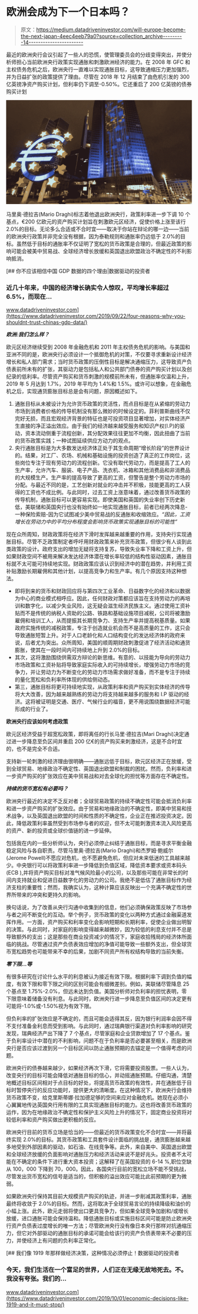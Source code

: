 # 欧洲会成为下一个日本吗？

> 原文：<https://medium.datadriveninvestor.com/will-europe-become-the-next-japan-4eec4eeb79a0?source=collection_archive---------14----------------------->

最近的欧洲央行会议引起了一些人的恐慌，使管理委员会的分歧变得突出，并使分析师担心当前欧洲央行政策实现通胀和刺激欧洲经济的能力。在 2008 年 GFC 和主权债务危机之后，欧洲央行一直难以实现通胀目标，这导致通缩压力更加强烈，并为日益扩张的政策提供了理由。尽管在 2018 年 12 月结束了由危机引发的 300 亿英镑净资产购买计划，但利率仍下调至-0.50%。它还重启了 200 亿英镑的债券购买计划

![](img/b7c925550915443401d8a5d78a5b217f.png)

马里奥·德拉吉(Mario Draghi)标志着他退出欧洲央行，政策利率进一步下调 10 个基点，€200 亿欧元的资产购买计划旨在刺激欧元区经济，促使价格上涨至该行 2.0%的目标。无论多么合适或不合时宜——取决于你站在辩论的哪一边——当前的欧洲央行政策并非完全没有根据，因为泰勒规则和通胀率仍远低于 2.0%的目标。虽然低于目标的通胀率不仅证明了宽松的货币政策是合理的，但最近政策的影响可能会被美中贸易战、全球经济增长放缓和英国退出欧盟政治不确定性的不利影响抵消。

[](https://www.datadriveninvestor.com/2019/09/22/four-reasons-why-you-shouldnt-trust-chinas-gdp-data/) [## 你不应该相信中国 GDP 数据的四个理由|数据驱动的投资者

### 近几十年来，中国的经济增长确实令人惊叹，平均增长率超过 6.5%，而现在…

www.datadriveninvestor.com](https://www.datadriveninvestor.com/2019/09/22/four-reasons-why-you-shouldnt-trust-chinas-gdp-data/) 

***欧洲:我们怎么样？***

欧元区经济继续受到 2008 年金融危机和 2011 年主权债务危机的影响。与美国和亚洲不同的是，欧洲央行必须设计一个抵御危机的对策，不仅要寻求重新设计经济增长和私人部门需求；当时货币政策的压倒性目标是解决通缩压力，这导致资产负债表前所未有的扩张，其驱动力是包括私人和公共部门债券的资产购买计划以及创纪录的低利率。尽管资产购买和货币刺激的规模前所未有，但通胀率仅温和上升，2019 年 5 月达到 1.7%，2019 年平均为 1.4%和 1.5%。或许可以想象，在金融危机之后，实现通货膨胀目标总是会有问题，原因概述如下。

1.  通胀目标从未被设计为允许货币政策的灵活性，而点目标是在从紧缩的劳动力市场到消费者价格的传导机制没有那么微妙的时候设定的。菲利普斯曲线不仅完好无损，而且宏观经济背景的特征也是可投资项目显著增加，对实体经济产生直接的净正溢出效应。由于我们的经济越来越受服务和知识产权(I.P)的驱动，资本流动侧重于流程创新，其分配效果往往更加不均衡，因此扭曲了当前的货币政策实践；一种试图延续供应方动力的观点。
2.  央行通胀目标是为大多数发达经济体正处于其生命周期“增长阶段”的世界设计的。结果，对工厂、农场、机械和基础设施的投资创造了真正的工作岗位，这些岗位专注于现有劳动力的流程创新。它没有取代劳动力，而是提高了工人的生产率，允许汽车、服装、电子产品、洗衣机、冰箱和其他消费品和非消费品的大规模生产。生产率的提高导致了更高的工资，但警告是整个劳动力市场的分配。与最近不同的是，工艺创新对就业的冲击并不积极，技能更高的工人获得的工资也不成比例。与此同时，过去工资上涨意味着，通过改善货币政策的传导机制，通胀目标可以更容易实现。即使美国和英国的失业率创下历史新低，美联储和英国央行也没有始终如一地实现通胀目标，前者已经两次降息-一种保险索赔-因为它试图减少美中贸易战的反通胀和收缩效应。*“因此，工资增长在劳动力中的平均分布程度会影响货币政策实现通胀目标的可能性”*

现在众所周知，财政政策将在经济下滑时发挥越来越重要的作用，支持央行实现通胀目标。尽管不乏政策制定者呼吁用财政政策来补充货币政策，但很少有人谈到此类政策的设计。政府支出的增加无疑将支持复苏，导致失业率下降和工资上升，但如果财政空间不被用来解决发达经济体潜在增长率较低的结构性驱动因素，通胀目标就不太可能可持续地实现。财政政策应该认识到经济中的潜在趋势，并利用工资补贴激励长期雇佣和其他计划，以提高竞争力和生产率。有几个原因支持这种想法。

*   即将到来的货币和财政回应将与第四次工业革命、日益数字化的经济和以数据为中心的商业模式相呼应。因此，任何财政对策都应该旨在支持劳动力的再培训和数字化，以减少失业风险，这无疑会滋生经济民族主义。通过使用工资补贴而不是传统的纳税人资助的公路、铁路和基础设施项目减税，公司将被激励雇佣和培训工人，从而提振其长期竞争力、支持生产率并提高税基质量。如果政府实施传统的减税政策，专注于创造就业机会而不是高质量的工作，这只会导致通胀短暂上升。对于人口老龄化和人口结构变化的发达经济体的政府来说，后者尤为突出。众所周知，美国的顺周期财政刺激促进了经济活动和通货膨胀，使其在一段时间内可持续地上升到 2.0%的目标。
*   其次，这将激励围绕供需双方辩论的新思维。有意的、以技能为导向的劳动力市场政策和工资补贴将导致家庭实际收入的可持续增长，增强劳动力市场的竞争力，并让劳动力为不断变化的劳动力市场需求做好准备，而不是专注于持续的量化宽松和负利率所体现的供给侧动态。
*   第三，通胀目标将更可持续地实现，从政策利率和资产购买到实体经济的传导将大大改善，因为越来越熟练的劳动力将支持越来越多的服务和 I.P 驱动的经济。这将被证明是交通、医疗、气候行业的福音，更不用说围绕数据经济可能形成的行业了。

**欧洲央行应该如何考虑政策**

欧元区经济受益于超宽松政策，即将离任的行长马里·德拉吉(Mari Draghi)决定通过进一步降息至负区间并重启 200 亿€的资产购买来刺激经济，这是不合时宜的，也不是完全不合适。

支持新一轮刺激的经济理由很明确——通胀远低于目标，欧元区经济正在放缓，受到全球贸易、地缘政治不确定性、英国退出欧盟和制裁的困扰。然而，负利率和进一步资产购买的扩张效应在美中贸易战和对去全球化的担忧等方面存在不确定性。

***持续的货币宽松有必要吗？***

欧洲央行最近的决定不乏反对者；全球贸易政策的持续不确定性可能会抵消负利率和进一步资产购买的扩张效应。由于贸易和地缘政治的不确定性，即美中贸易和技术战争，以及英国退出欧盟的时间和性质的不确定性，企业正在推迟投资决定。因此，降低政策利率虽然受到市场参与者的欢迎，但不太可能刺激资本流入风险更高的资产、新的投资或全球价值链的进一步延伸。

包括我在内的一些分析师认为，央行必须停止纠结于通胀目标，而是寻求平衡金融稳定风险与各自职责。尽管马里奥·德拉吉(Mario Draghi)和杰罗姆·鲍威尔(Jerome Powell)不愿应对危机，也不愿避免危机，但应对未来低迷的工具越来越少。中央银行可以将政策利率进一步降低到负值区域，降低资本要求或资本码头(ECB ),并将资产购买目标对准气候风险最小的公司，以及那些可能在非常长的时间内支持就业和促进日益数字化的劳动力的公司。我绝不是低估了通胀目标作为经济支柱的重要性；然而，我确实认为，这种计算应该反映出一个充满不确定性的世界所带来的冲突和更持久的影响。

换句话说，为了改善从央行沟通中收集到的信息，他们必须确保政策反映了市场参与者之间不断变化的互动。举个例子，货币政策的变化以两种方式通过金融渠道发挥作用。一方面，资产购买和利率变化会影响短期和长期利率，促使企业做出明智的决策。与此同时，对家庭的影响变得越来越微妙，因为较低的利息支付并不总是导致额外的支出；这是那些在商业投资减少的情况下，家庭收拾残局的经济体所面临的挑战。尽管通过资产负债表效应增加的净值可能导致一些额外支出，但全球货币宽松趋势也可能带来不幸的后果，加剧不同资产所有权结构导致的当前失衡。

***零下限…等***

有很多研究在讨论什么水平的利息被认为接近有效下限。根据利率下调到负值的幅度，有效下限和零下限之间的区别可能会有细微差别。例如，美联储尽管降息 25 个基点至 1.75%-2.0%，但远未达到负值。美国分析师对负利率的担忧表明，零下限意味着储备没有利息。与此同时，欧洲央行进一步降息至负值区间的决定更有可能将-1.0%或-1.50%视为有效下限。

但负利率的扩张效应是不确定的，而且可能会适得其反，因为银行利润率会因不得不支付准备金利息而受到影响。与此同时，通过瑞典银行渠道对负利率影响的研究发现，瑞典经济产出下降了 7 个基点，尽管家庭和企业贷款增加了 17 个基点。鉴于负利率设计中潜在的不利影响，问题不在于负利率是否必要甚至相关，而是欧洲央行是否应该过渡到另一个目标区间以防止通胀预期的去锚定是一个值得考虑的问题。

欧洲央行的债券越来越少，如果经济再次下滑，它将需要投资股票。一些人认为，改变央行的目标可能会降低对通胀目标的信心，并动摇通胀预期。仔细沟通，清楚地概述目标区间相对于点目标的好处，将提高货币政策的有效性，并在通胀低于目标时暂停央行的反应功能时，提供更大的清晰度。在这种情况下，欧洲央行会维持货币政策不变，给克里斯蒂娜·拉加德足够的空间来应对金融危机。她现在必须小心翼翼地传达英国央行用有限的工具实现通胀目标的能力。这也将改善货币政策的运作，因为在地缘政治不确定性和保护主义风险上升的情况下，固定商业投资将对较低利率和资产购买做出更积极的反应。

欧洲央行目前的货币立场是恰当的——但最近的货币政策变化不合时宜——并将最终实现 2.0%的目标。其货币政策和工具套件设计面临的挑战是，通货膨胀越来越多地受到外部因素的驱动，如石油、在线竞争等。此外，来自美中、英国退出欧盟和全球经济放缓的负面影响对通胀压力和经济活动来说不是好兆头。投资者不太可能在不确定的条件下进行重大资本投资；这解释了在英国投资的 6-14 %,职位空缺从 100，000 下降到 70，000。因此，各国央行目前的宽松立场不能不受挑战，尽管发出货币宽松的信号是适当的，但积极的溢出效应可能比此前预期的更为微弱。

如果欧洲央行保持其目前大规模资产购买的轨迹，并进一步削减其政策利率，通胀最终将收敛于 2.0%的目标。然而，这将取决于全球贸易言论的持续降级和油价的小幅上涨。此外，欧元走弱将使出口更具竞争力，但如果全球竞争加剧和/或增长放缓，进口通胀可能会保持温和。降低通胀目标或实施目标区间可能是防止欧洲央行资产负债表过度增长的唯一方法；尽管欧洲央行没有像日本央行那样对抗通缩压力，但它对外部驱动的通胀目标的承诺可能会给该行的资产负债表带来不必要的压力，并使经济上有问题的负利率正常化。

[](https://www.datadriveninvestor.com/2019/10/01/economic-decisions-like-1919-and-it-must-stop/) [## 我们像 1919 年那样做经济决策，这种情况必须停止！数据驱动的投资者

### 今天，我们生活在一个富足的世界，人们正在无缘无故地死去。不。我没有夸张。我们的…

www.datadriveninvestor.com](https://www.datadriveninvestor.com/2019/10/01/economic-decisions-like-1919-and-it-must-stop/)